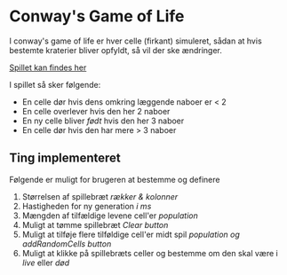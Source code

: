 # Conway's Game of Life

I conway's game of life er hver celle (firkant) simuleret, sådan at hvis bestemte kraterier bliver opfyldt, så vil der ske ændringer.

[Spillet kan findes her](https://markusingerslev.github.io/GameOfLife/) 

I spillet så sker følgende:
- En celle dør hvis dens omkring læggende naboer er < 2
- En celle overlever hvis den her 2 naboer
- En ny celle bliver _født_ hvis den her 3 naboer
- En celle dør hvis den har mere > 3 naboer

## Ting implementeret

Følgende er muligt for brugeren at bestemme og definere
1. Størrelsen af spillebræt _*rækker & kolonner*_
2. Hastigheden for ny generation _*i ms*_
3. Mængden af tilfældige levene cell'er _*population*_
4. Muligt at tømme spillebræt _*Clear button*_
5. Muligt at tilføje flere tilføldige cell'er midt spil _*population og addRandomCells button*_
6. Muligt at klikke på spillebræts celler og bestemme om den skal være i _live_ eller _død_